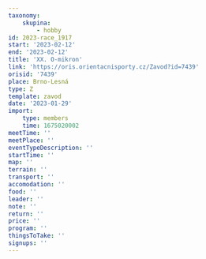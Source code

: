 ```yaml
---
taxonomy:
    skupina:
        - hobby
id: 2023-race_1917
start: '2023-02-12'
end: '2023-02-12'
title: 'XX. O-mikron'
link: 'https://oris.orientacnisporty.cz/Zavod?id=7439'
orisid: '7439'
place: Brno-Lesná
type: Z
template: zavod
date: '2023-01-29'
import:
    type: members
    time: 1675020002
meetTime: ''
meetPlace: ''
eventTypeDescription: ''
startTime: ''
map: ''
terrain: ''
transport: ''
accomodation: ''
food: ''
leader: ''
note: ''
return: ''
price: ''
program: ''
thingsToTake: ''
signups: ''
---
```


